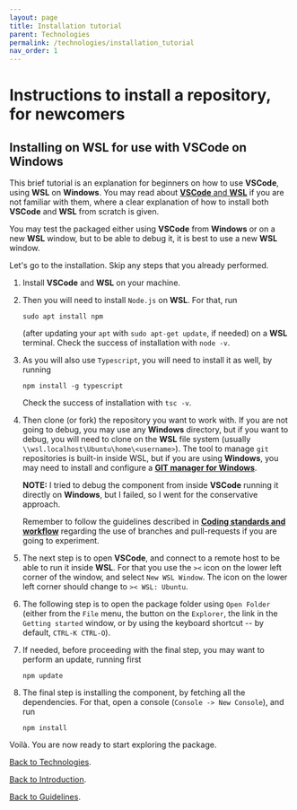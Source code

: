 ```yaml
---
layout: page
title: Installation tutorial
parent: Technologies
permalink: /technologies/installation_tutorial
nav_order: 1
---
```

# Instructions to install a repository, for newcomers

## Installing on **WSL** for use with **VSCode** on **Windows**

This brief tutorial is an explanation for beginners on how to use **VSCode**, using **WSL** on **Windows**.
You may read about [**VSCode** and **WSL**](https://code.visualstudio.com/docs) if you are not familiar with them, where a clear explanation of how to install both **VSCode** and **WSL** from scratch is given.

You may test the packaged either using **VSCode** from **Windows** or on a new **WSL** window, but to be able to debug it, it is best to use a new **WSL** window.

Let's go to the installation. Skip any steps that you already performed.

1. Install **VSCode** and **WSL** on your machine.

2. Then you will need to install `Node.js` on **WSL**.
   For that, run

    ```sudo apt install npm```

   (after updating your `apt` with `sudo apt-get update`, if needed) on a **WSL** terminal.
   Check the success of installation with `node -v`.

3. As you will also use `Typescript`, you will need to install it as well, by running

   ```npm install -g typescript```

   Check the success of installation with `tsc -v`.

4. Then clone (or fork) the repository you want to work with.
   If you are not going to debug, you may use any **Windows** directory, but if you want to debug, you will need to clone on the **WSL** file system (usually `\\wsl.localhost\Ubuntu\home\<username>`).
   The tool to manage `git` repositories is built-in inside WSL, but if you are using **Windows**, you may need to install and configure a [**GIT manager for Windows**](https://gitforwindows.org/).

    **NOTE:** I tried to debug the component from inside **VSCode** running it directly on **Windows**, but I failed, so I went for the conservative approach.

    Remember to follow the guidelines described in [**Coding standards and workflow**](../coding-standards/coding-standards.md) regarding the use of branches and pull-requests if you are going to experiment.

5. The next step is to open **VSCode**, and connect to a remote host to be able to run it inside **WSL**.
   For that you use the `><` icon on the lower left corner of the window, and select `New WSL Window`.
   The icon on the lower left corner should change to `>< WSL: Ubuntu`.

6. The following step is to open the package folder using `Open Folder` (either from the `File` menu, the button on the `Explorer`, the link in the `Getting started` window, or by using the keyboard shortcut -- by default, `CTRL-K CTRL-O`).

7. If needed, before proceeding with the final step, you may want to perform an update, running first

   ```npm update```

8. The final step is installing the component, by fetching all the dependencies.
   For that, open a console (`Console -> New Console`), and run

   ```npm install```

Voilà. You are now ready to start exploring the package.

[Back to Technologies](./technologies.md).

[Back to Introduction](../introduction.md).

[Back to Guidelines](../../README.md).
